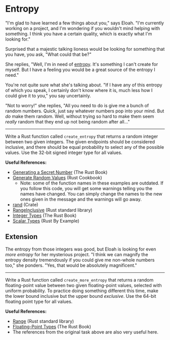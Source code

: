 # Entropy

"I'm glad to have learned a few things about you," says Eloah. "I'm currently working on a project, and I'm wondering if you wouldn't mind helping with something. I think you have a certain quality, which is exactly what I'm looking for."

Surprised that a majestic talking lioness would be looking for something that you have, you ask, "What could that be?"

She replies, "Well, I'm in need of [entropy](https://en.wikipedia.org/wiki/Entropy). It's something I can't create for myself. But I have a feeling you would be a great source of the entropy I need."

You're not quite sure what she's talking about. "If I have any of this entropy of which you speak, I certainly don't know where it is, much less how I could give it to you," you say uncertainly.

"Not to worry!" she replies, "All you need to do is give me a bunch of random numbers. Quick, just say whatever numbers pop into your mind. But *do* make them random. Well, without trying so hard to make them seem *really* random that they end up not being random after all..."

---

Write a Rust function called `create_entropy` that returns a random integer between two given integers. The given endpoints should be considered inclusive, and there should be equal probability to select any of the possible values. Use the 32-bit signed integer type for all values.

**Useful References:**
 - [Generating a Secret Number](https://doc.rust-lang.org/book/ch02-00-guessing-game-tutorial.html#generating-a-secret-number) (The Rust Book)
 - [Generate Random Values](https://rust-lang-nursery.github.io/rust-cookbook/algorithms/randomness.html) (Rust Cookbook)
    - Note: some of the function names in these examples are outdated. If you follow this code, you will get some warnings telling you the names have changed. You can simply change the names to the new ones given in the message and the warnings will go away.
 - [rand](https://docs.rs/rand/latest/rand/) (Crate)
 - [RangeInclusive](https://doc.rust-lang.org/std/ops/struct.RangeInclusive.html) (Rust standard library)
 - [Integer Types](https://doc.rust-lang.org/book/ch03-02-data-types.html#integer-types) (The Rust Book)
 - [Scalar Types](https://doc.rust-lang.org/rust-by-example/primitives.html#scalar-types) (Rust By Example)

## Extension

The entropy from those integers was good, but Eloah is looking for even *more entropy* for her mysterious project. "I think we can magnify the entropy density tremendously if you could give me non-whole numbers too," she ponders. "Yes, that would be absolutely magnificent."

---

Write a Rust function called `create_more_entropy` that returns a random floating-point value between two given floating-point values, selected with uniform probability. To practice doing something different this time, make the lower bound inclusive but the upper bound *exclusive*. Use the 64-bit floating point type for all values.

**Useful References:**
 - [Range](https://doc.rust-lang.org/std/ops/struct.Range.html) (Rust standard library)
 - [Floating-Point Types](https://doc.rust-lang.org/book/ch03-02-data-types.html#floating-point-types) (The Rust Book)
 - The references from the original task above are also very useful here.
